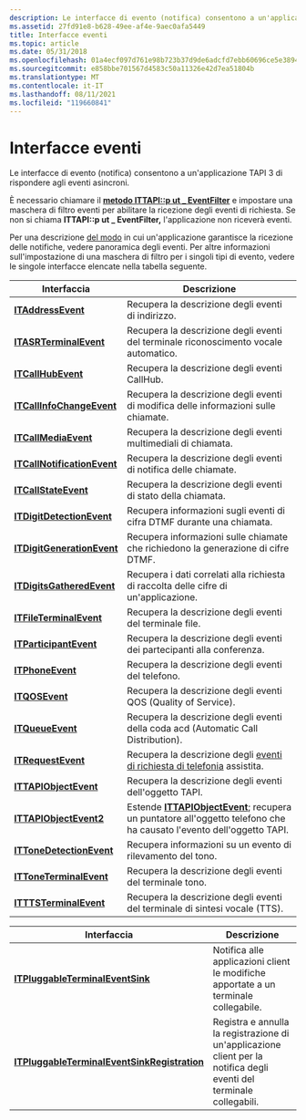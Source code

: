 ```yaml
---
description: Le interfacce di evento (notifica) consentono a un'applicazione TAPI 3 di rispondere agli eventi asincroni.
ms.assetid: 27fd91e8-b628-49ee-af4e-9aec0afa5449
title: Interfacce eventi
ms.topic: article
ms.date: 05/31/2018
ms.openlocfilehash: 01a4ecf097d761e98b723b37d9de6adcfd7ebb60696ce5e389426965534d63f3
ms.sourcegitcommit: e858bbe701567d4583c50a11326e42d7ea51804b
ms.translationtype: MT
ms.contentlocale: it-IT
ms.lasthandoff: 08/11/2021
ms.locfileid: "119660841"
---
```

# <a name="event-interfaces"></a>Interfacce eventi

Le interfacce di evento (notifica) consentono a un'applicazione TAPI 3 di rispondere agli eventi asincroni.

È necessario chiamare il [**metodo ITTAPI::p ut \_ EventFilter**](/windows/win32/api/tapi3if/nf-tapi3if-ittapi-put_eventfilter) e impostare una maschera di filtro eventi per abilitare la ricezione degli eventi di richiesta. Se non si chiama **ITTAPI::p ut \_ EventFilter,** l'applicazione non riceverà eventi.

Per una descrizione [del modo](./asynchronous-spontaneous-events.md) in cui un'applicazione garantisce la ricezione delle notifiche, vedere panoramica degli eventi. Per altre informazioni sull'impostazione di una maschera di filtro per i singoli tipi di evento, vedere le singole interfacce elencate nella tabella seguente.



| Interfaccia                                                           | Descrizione                                                                                                                                 |
|---------------------------------------------------------------------|---------------------------------------------------------------------------------------------------------------------------------------------|
| [**ITAddressEvent**](/windows/win32/api/tapi3if/nn-tapi3if-itaddressevent)                   | Recupera la descrizione degli eventi di indirizzo.                                                                                                |
| [**ITASRTerminalEvent**](/windows/win32/api/tapi3if/nn-tapi3if-itasrterminalevent)           | Recupera la descrizione degli eventi del terminale riconoscimento vocale automatico.                                                                  |
| [**ITCallHubEvent**](/windows/win32/api/tapi3if/nn-tapi3if-itcallhubevent)                   | Recupera la descrizione degli eventi CallHub.                                                                                                |
| [**ITCallInfoChangeEvent**](/windows/win32/api/tapi3if/nn-tapi3if-itcallinfochangeevent)     | Recupera la descrizione degli eventi di modifica delle informazioni sulle chiamate.                                                                                |
| [**ITCallMediaEvent**](/windows/win32/api/tapi3if/nn-tapi3if-itcallmediaevent)               | Recupera la descrizione degli eventi multimediali di chiamata.                                                                                             |
| [**ITCallNotificationEvent**](/windows/win32/api/tapi3if/nn-tapi3if-itcallnotificationevent) | Recupera la descrizione degli eventi di notifica delle chiamate.                                                                                      |
| [**ITCallStateEvent**](/windows/win32/api/tapi3if/nn-tapi3if-itcallstateevent)               | Recupera la descrizione degli eventi di stato della chiamata.                                                                                             |
| [**ITDigitDetectionEvent**](/windows/win32/api/tapi3if/nn-tapi3if-itdigitdetectionevent)     | Recupera informazioni sugli eventi di cifra DTMF durante una chiamata.                                                                                |
| [**ITDigitGenerationEvent**](/windows/win32/api/tapi3if/nn-tapi3if-itdigitgenerationevent)   | Recupera informazioni sulle chiamate che richiedono la generazione di cifre DTMF.                                                               |
| [**ITDigitsGatheredEvent**](/windows/win32/api/tapi3if/nn-tapi3if-itdigitsgatheredevent)     | Recupera i dati correlati alla richiesta di raccolta delle cifre di un'applicazione.                                                                         |
| [**ITFileTerminalEvent**](/windows/win32/api/tapi3if/nn-tapi3if-itfileterminalevent)         | Recupera la descrizione degli eventi del terminale file.                                                                                          |
| [**ITParticipantEvent**](./itparticipantevent.md)           | Recupera la descrizione degli eventi dei partecipanti alla conferenza.                                                                                 |
| [**ITPhoneEvent**](/windows/win32/api/tapi3if/nn-tapi3if-itphoneevent)                       | Recupera la descrizione degli eventi del telefono.                                                                                                  |
| [**ITQOSEvent**](/windows/win32/api/tapi3if/nn-tapi3if-itqosevent)                           | Recupera la descrizione degli eventi QOS (Quality of Service).                                                                               |
| [**ITQueueEvent**](/windows/win32/api/tapi3cc/nn-tapi3cc-itqueueevent)                       | Recupera la descrizione degli eventi della coda acd (Automatic Call Distribution).                                                                |
| [**ITRequestEvent**](/windows/win32/api/tapi3if/nn-tapi3if-itrequestevent)                   | Recupera la descrizione degli [eventi di richiesta di telefonia](./assisted-telephony-overview.md) assistita.                                 |
| [**ITTAPIObjectEvent**](/windows/win32/api/tapi3if/nn-tapi3if-ittapiobjectevent)             | Recupera la descrizione degli eventi dell'oggetto TAPI.                                                                                            |
| [**ITTAPIObjectEvent2**](/windows/win32/api/tapi3if/nn-tapi3if-ittapiobjectevent2)           | Estende [**ITTAPIObjectEvent**](/windows/win32/api/tapi3if/nn-tapi3if-ittapiobjectevent); recupera un puntatore all'oggetto telefono che ha causato l'evento dell'oggetto TAPI. |
| [**ITToneDetectionEvent**](/windows/win32/api/tapi3if/nn-tapi3if-ittonedetectionevent)       | Recupera informazioni su un evento di rilevamento del tono.                                                                                         |
| [**ITToneTerminalEvent**](/windows/win32/api/tapi3if/nn-tapi3if-ittoneterminalevent)         | Recupera la descrizione degli eventi del terminale tono.                                                                                          |
| [**ITTTSTerminalEvent**](/windows/win32/api/tapi3if/nn-tapi3if-itttsterminalevent)           | Recupera la descrizione degli eventi del terminale di sintesi vocale (TTS).                                                                          |



 



| Interfaccia                                                                                             | Descrizione                                                                                      |
|-------------------------------------------------------------------------------------------------------|--------------------------------------------------------------------------------------------------|
| [**ITPluggableTerminalEventSink**](/windows/win32/api/tapi3/nn-tapi3-itpluggableterminaleventsink)                         | Notifica alle applicazioni client le modifiche apportate a un terminale collegabile.                              |
| [**ITPluggableTerminalEventSinkRegistration**](/windows/win32/api/tapi3/nn-tapi3-itpluggableterminaleventsinkregistration) | Registra e annulla la registrazione di un'applicazione client per la notifica degli eventi del terminale collegabili. |



 

 

 
